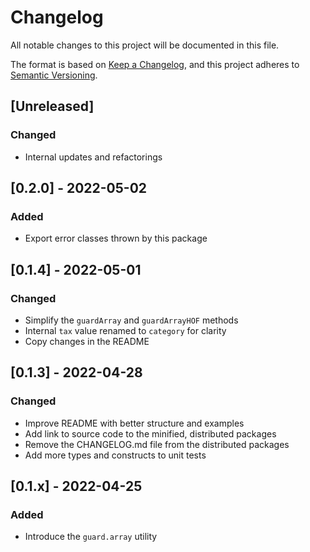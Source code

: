 # Changelog

All notable changes to this project will be documented in this file.

The format is based on [Keep a Changelog](https://keepachangelog.com/en/1.0.0/), and this project adheres to [Semantic Versioning](https://semver.org/spec/v2.0.0.html).

## [Unreleased]

### Changed

- Internal updates and refactorings

## [0.2.0] - 2022-05-02

### Added

- Export error classes thrown by this package

## [0.1.4] - 2022-05-01

### Changed

- Simplify the `guardArray` and `guardArrayHOF` methods
- Internal `tax` value renamed to `category` for clarity
- Copy changes in the README

## [0.1.3] - 2022-04-28

### Changed

- Improve README with better structure and examples
- Add link to source code to the minified, distributed packages
- Remove the CHANGELOG.md file from the distributed packages
- Add more types and constructs to unit tests

## [0.1.x] - 2022-04-25

### Added

- Introduce the `guard.array` utility
